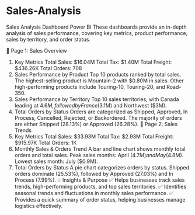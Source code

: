 # Sales-Analysis
Sales Analysis Dashboard Power BI
These dashboards provide an in-depth analysis of sales performance, covering key metrics, product performance, sales by territory, and order status.

📌 Page 1: Sales Overview
1. Key Metrics
Total Sales: $16.04M
Total Tax: $1.40M
Total Freight: $436.26K
Total Orders: 708
2. Sales Performance by Product
Top 10 products ranked by total sales.
The highest-selling product is Mountain-2 with $0.80M in sales.
Other high-performing products include Touring-10, Touring-20, and Road-350.
3. Sales Performance by Territory
Top 10 sales territories, with Canada leading at $4.6M, followed by France ($3.1M) and Northwest ($3M).
4. Total Orders by Status
Orders are categorized as Shipped, Approved, In Process, Cancelled, Rejected, or Backordered.
The majority of orders are either Shipped (28.13%) or Approved (26.28%).
📌 Page 2: Sales Trends
1. Key Metrics
Total Sales: $33.93M
Total Tax: $2.93M
Total Freight: $915.97K
Total Orders: 1K
2. Monthly Sales & Orders Trend
A bar and line chart shows monthly total orders and total sales.
Peak sales months: April ($4.7M) and May ($4.8M).
Lowest sales month: July ($0.9M).
3. Total Orders by Status
A pie chart categorizes orders by status.
Shipped orders dominate (25.53%), followed by Approved (27.03%) and In Process (7.99%).
💡 Insights & Purpose
✅ Helps businesses track sales trends, high-performing products, and top sales territories.
✅ Identifies seasonal trends and fluctuations in monthly sales performance.
✅ Provides a quick summary of order status, helping businesses manage logistics effectively.
